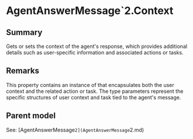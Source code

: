 # AgentAnswerMessage`2.Context

## Summary

Gets or sets the context of the agent's response, which provides additional details such as user-specific information
and associated actions or tasks.

## Remarks

This property contains an instance of that encapsulates
both the user context and the related action or task. The type parameters represent the specific structures
of user context and task tied to the agent's message.

## Parent model

See: [AgentAnswerMessage`2](AgentAnswerMessage`2.md)